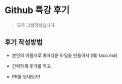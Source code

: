 # Github 특강 후기

> 모두 고생하셨습니다.

## 후기 작성방법

* 본인의 이름으로 마크다운 파일을 만들어서 (예) taco.md)

* 간략하게 후기를 적고,

* PR을 보내보자!
